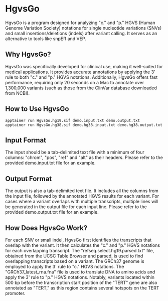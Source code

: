 # HgvsGo

HgvsGo is a program designed for analyzing "c." and "p." HGVS (Human Genome Variation Society) notations for single nucleotide variations (SNVs) and small insertions/deletions (indels) after variant calling. It serves as an alternative to tools like snpEff and VEP.

## Why HgvsGo?

HgvsGo was specifically developed for clinical use, making it well-suited for medical applications. It provides accurate annotations by applying the 3' rule to both "c." and "p." HGVS notations. Additionally, HgvsGo offers fast performance, requiring only 20 seconds on a Mac to annotate over 1,300,000 variants (such as those from the ClinVar database downloaded from NCBI).

## How to Use HgvsGo

```
apptainer run HgvsGo.hg19.sif demo.input.txt demo.output.txt
apptainer run HgvsGo.hg38.sif demo.hg38.input.txt demo.hg38.output.txt
```

## Input Format

The input should be a tab-delimited text file with a minimum of four columns: "chrom", "pos", "ref" and "alt" as their headers. Please refer to the provided demo.input.txt file for an example.

## Output Format

The output is also a tab-delimited text file. It includes all the columns from the input file, followed by the annotated HGVS results for each variant. For cases where a variant overlaps with multiple transcripts, multiple lines will be generated in the output file for each input line. Please refer to the provided demo.output.txt file for an example.

## How Does HgvsGo Work?

For each SNV or small indel, HgvsGo first identifies the transcripts that overlap with the variant. It then calculates the "c." and "p." HGVS notations for each overlapping transcript. The "refseq.select.hg19.parsed.txt" file, obtained from the UCSC Table Browser and parsed, is used to find overlapping transcripts based on a variant. The GRCh37 genome is employed to apply the 3' rule to "c." HGVS notations. The "GRCh37_latest_rna.fna" file is used to translate DNA to amino acids and apply the 3' rule to "p." HGVS notations. Notably, variants located within 500 bp before the transcription start position of the "TERT" gene are also annotated as "TERT," as this region contains several hotspots on the TERT promoter.
